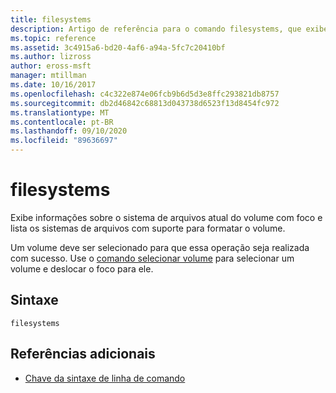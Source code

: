 ```yaml
---
title: filesystems
description: Artigo de referência para o comando filesystems, que exibe informações sobre o sistema de arquivos atual do volume com foco e lista os sistemas de arquivos com suporte para formatar o volume.
ms.topic: reference
ms.assetid: 3c4915a6-bd20-4af6-a94a-5fc7c20410bf
ms.author: lizross
author: eross-msft
manager: mtillman
ms.date: 10/16/2017
ms.openlocfilehash: c4c322e874e06fcb9b6d5d3e8ffc293821db8757
ms.sourcegitcommit: db2d46842c68813d043738d6523f13d8454fc972
ms.translationtype: MT
ms.contentlocale: pt-BR
ms.lasthandoff: 09/10/2020
ms.locfileid: "89636697"
---
```

# <a name="filesystems"></a>filesystems

Exibe informações sobre o sistema de arquivos atual do volume com foco e lista os sistemas de arquivos com suporte para formatar o volume.

Um volume deve ser selecionado para que essa operação seja realizada com sucesso. Use o [comando selecionar volume](select-volume.md) para selecionar um volume e deslocar o foco para ele.

## <a name="syntax"></a>Sintaxe

```
filesystems
```

## <a name="additional-references"></a>Referências adicionais

- [Chave da sintaxe de linha de comando](command-line-syntax-key.md)

